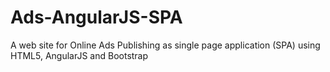 Ads-AngularJS-SPA
=================

A web site for Online Ads Publishing as single page application (SPA) using HTML5, AngularJS and Bootstrap
